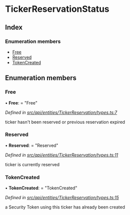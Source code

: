 # TickerReservationStatus

## Index

### Enumeration members

* [Free](tickerreservationstatus.md#free)
* [Reserved](tickerreservationstatus.md#reserved)
* [TokenCreated](tickerreservationstatus.md#tokencreated)

## Enumeration members

### Free

• **Free**: = "Free"

_Defined in_ [_src/api/entities/TickerReservation/types.ts:7_](https://github.com/PolymathNetwork/polymesh-sdk/blob/23062de4/src/api/entities/TickerReservation/types.ts#L7)

ticker hasn't been reserved or previous reservation expired

### Reserved

• **Reserved**: = "Reserved"

_Defined in_ [_src/api/entities/TickerReservation/types.ts:11_](https://github.com/PolymathNetwork/polymesh-sdk/blob/23062de4/src/api/entities/TickerReservation/types.ts#L11)

ticker is currently reserved

### TokenCreated

• **TokenCreated**: = "TokenCreated"

_Defined in_ [_src/api/entities/TickerReservation/types.ts:15_](https://github.com/PolymathNetwork/polymesh-sdk/blob/23062de4/src/api/entities/TickerReservation/types.ts#L15)

a Security Token using this ticker has already been created

